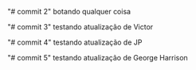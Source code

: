"# commit 2" 
botando qualquer coisa

"# commit 3"
testando atualização de Victor

"# commit 4"
testando atualização de JP

"# commit 5"
testando atualização de George Harrison